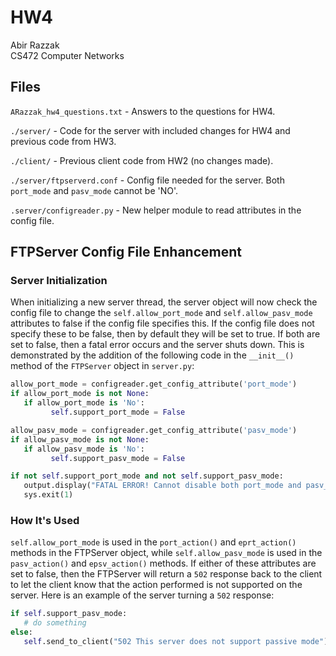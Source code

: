 # HW4

Abir Razzak </br>
CS472 Computer Networks

## Files

`ARazzak_hw4_questions.txt` - Answers to the questions for HW4.

`./server/` - Code for the server with included changes for HW4 and previous code from HW3.

`./client/` - Previous client code from HW2 (no changes made).

`./server/ftpserverd.conf` - Config file needed for the server. Both `port_mode` and `pasv_mode` cannot be 'NO'.

`.server/configreader.py` - New helper module to read attributes in the config file.

## FTPServer Config File Enhancement

### Server Initialization

When initializing a new server thread, the server object will now check the config file to change the `self.allow_port_mode` and `self.allow_pasv_mode` attributes to false if the config file specifies this. If the config file does not specify these to be false, then by default they will be set to true. If both are set to false, then a fatal error occurs and the server shuts down. This is demonstrated by the addition of the following code in the `__init__()` method of the `FTPServer` object in `server.py`:

```python
allow_port_mode = configreader.get_config_attribute('port_mode')
if allow_port_mode is not None:
   if allow_port_mode is 'No':
         self.support_port_mode = False

allow_pasv_mode = configreader.get_config_attribute('pasv_mode')
if allow_pasv_mode is not None:
   if allow_pasv_mode is 'No':
         self.support_pasv_mode = False

if not self.support_port_mode and not self.support_pasv_mode:
   output.display("FATAL ERROR! Cannot disable both port_mode and pasv_mode. Update your config file.")
   sys.exit(1)
```

### How It's Used

`self.allow_port_mode` is used in the `port_action()` and `eprt_action()` methods in the FTPServer object, while `self.allow_pasv_mode` is used in the `pasv_action()` and `epsv_action()` methods. If either of these attributes are set to false, then the FTPServer will return a `502` response back to the client to let the client know that the action performed is not supported on the server. Here is an example of the server turning a `502` response:

```python
if self.support_pasv_mode:
   # do something
else:
   self.send_to_client("502 This server does not support passive mode")
```
